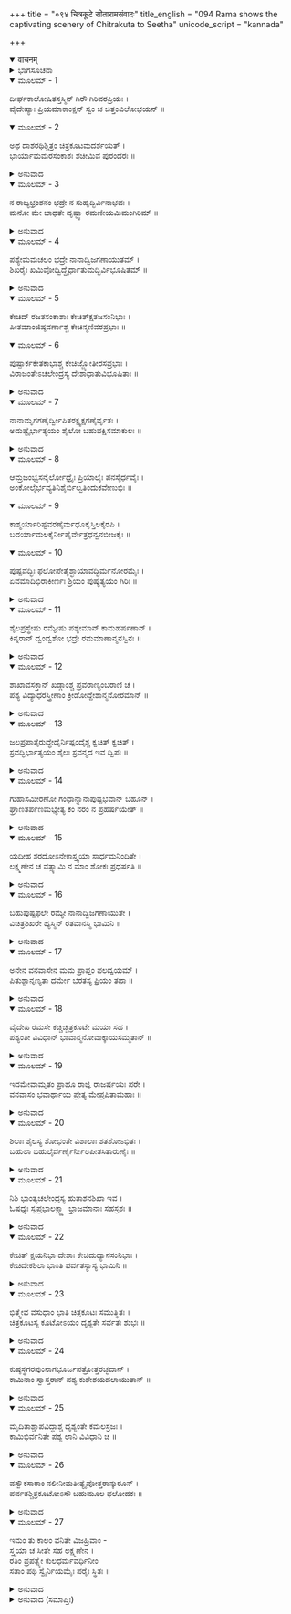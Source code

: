 +++
title = "०९४ चित्रकूटे सीतारामसंवादः"
title_english = "094 Rama shows the captivating scenery of Chitrakuta to Seetha"
unicode_script = "kannada"

+++
<details open><summary>वाचनम्</summary>

<div class="audioEmbed"  caption="श्रीराम-हरिसीताराममूर्ति-घनपाठिभ्यां वचनम्" src="https://archive.org/download/Ramayana-recitation-Sriram-harisItArAmamUrti-Ghanapaati-v2/Kanda_2/Kanda_2_AYK-094-Chitra_Kute_Rama_Sita_Samvadaha.mp3"></div>
</details>



<details><summary>ಭಾಗಸೂಚನಾ</summary>

ಶ್ರೀರಾಮನು ಸೀತಾದೇವಿಗೆ ಚಿತ್ರಕೂಟದ ಸೊಬಗನ್ನು ತೋರಿಸಿ ವರ್ಣಿಸಿದುದು
</details>

<details open><summary>ಮೂಲಮ್ - 1</summary>

ದೀರ್ಘಕಾಲೋಷಿತಸ್ತಸ್ಮಿನ್ ಗಿರೌ ಗಿರಿವರಪ್ರಿಯಃ ।  
ವೈದೇಹ್ಯಾಃ ಪ್ರಿಯಮಾಕಾಂಕ್ಷನ್ ಸ್ವಂ ಚ ಚಿತ್ತಂವಿಲೋಭಯನ್ ॥
</details>

<details open><summary>ಮೂಲಮ್ - 2</summary>

ಅಥ ದಾಶರಥಿಶ್ಚಿತ್ರಂ ಚಿತ್ರಕೂಟಮದರ್ಶಯತ್ ।  
ಭಾರ್ಯಾಮಮರಸಂಕಾಶಃ ಶಚೀಮಿವ ಪುರಂದರಃ ॥
</details>

<details><summary>ಅನುವಾದ</summary>

ಗಿರಿವರ ಚಿತ್ರಕೂಟವು ಶ್ರೀರಾಮನಿಗೆ ಬಹಳ ಪ್ರಿಯವಾಗಿತ್ತು. ಅವನು ಬಹಳ ದಿನಗಳಿಂದ ಆ ಪರ್ವತದ ಮೇಲೆ ಇರುತ್ತಿದ್ದನು. ಒಂದು ದಿನ ಅಮರತುಲ್ಯ ತೇಜಸ್ವಿ ದಶರಥನಂದನ ಶ್ರೀರಾಮನು ವಿದೇಹಕುಮಾರೀ ಸೀತೆಗೆ ಪ್ರಿಯವನ್ನು ಮಾಡುವ ಇಚ್ಛೆಯಿಂದ ಹಾಗೂ ಮನೋಲ್ಹಾದವನ್ನು ಉಂಟುಮಾಡಲು ಭಾರ್ಯೆಗೆ ವಿಚಿತ್ರ ಚಿತ್ರಕೂಟದ ಶೋಭೆಯನ್ನು ದೇವೇಂದ್ರನು ಶಚಿಗೆ ಪರ್ವತೀಯ ಸೊಬಗನ್ನು ತೋರಿಸುವಂತೆಯೇ, ದರ್ಶನ ಮಾಡಿಸಲುತೊಡಗಿದನು.॥1-2॥
</details>

<details open><summary>ಮೂಲಮ್ - 3</summary>

ನ ರಾಜ್ಯಭ್ರಂಶನಂ ಭದ್ರೇ ನ ಸುಹೃದ್ಭಿರ್ವಿನಾಭವಃ ।  
ಮನೋ ಮೇ ಬಾಧತೇ ದೃಷ್ಟ್ವಾ ರಮಣೀಯಮಿಮಂಗಿರಿಮ್ ॥
</details>

<details><summary>ಅನುವಾದ</summary>

ರಾಮನು ಹೇಳುತ್ತಾನೆ - ಭದ್ರೇ! ನಾನು ರಾಜ್ಯಭ್ರಷ್ಟನಾಗಿದ್ದರೂ, ಹಿತೈಷಿ ಸುಹೃದರಿಂದ ಅಗಲಿದ್ದರೂ, ನಾನು ಈ ರಮಣೀಯ ಪರ್ವತವನ್ನು ನೋಡುತ್ತಿರುವಾಗ ನನ್ನ ಎಲ್ಲ ದುಃಖಗಳು ದೂರವಾಗುತ್ತವೆ. ರಾಜ್ಯ ಸಿಗದಿರುವುದು, ಸುಹೃದರಿಂದ ವಿಯೋಗವಾಗುವುದು ನನ್ನ ಮನಸ್ಸಿಗೆ ಬೇಸರ ಬರುವುದಿಲ್ಲ.॥3॥
</details>

<details open><summary>ಮೂಲಮ್ - 4</summary>

ಪಶ್ಯೇಮಮಚಲಂ ಭದ್ರೇ ನಾನಾದ್ವಿಜಗಣಾಯುತಮ್ ।  
ಶಿಖರೈಃ ಖಮಿವೋದ್ವಿದ್ಧೈರ್ಧಾತುಮದ್ಭಿರ್ವಿಭೂಷಿತಮ್ ॥
</details>

<details><summary>ಅನುವಾದ</summary>

ಕಲ್ಯಾಣೀ! ಈ ಪರ್ವತದ ಕಡೆಗೆ ಕಣ್ಣು ಹಾಯಿಸು, ನಾನಾ ಪ್ರಕಾರದ ಅಸಂಖ್ಯ ಪಕ್ಷಿಗಳು ಕಲರವ ಮಾಡುತ್ತಿವೆ. ನಾನಾ ಪ್ರಕಾರದ ಗೈರಿಕಾದಿ ಧಾತುಗಳಿಂದ ಕೂಡಿದ ಇದರ ಗಗನಚುಂಬೀ ಶಿಖರಗಳು ಆಕಾಶವನ್ನು ಮುಟ್ಟುತ್ತಿವೆ. ಈ ಶಿಖರಗಳಿಂದ ವಿಭೂಷಿತವಾದ ಈ ಚಿತ್ರಕೂಟವು ಹೇಗೆ ಶೋಭಿಸುತ್ತಿದೆ ನೋಡು.॥4॥
</details>

<details open><summary>ಮೂಲಮ್ - 5</summary>

ಕೇಚಿದ್ ರಜತಸಂಕಾಶಾಃ ಕೇಚಿತ್ಕ್ಷತಜಸಂನಿಭಾಃ ।  
ಪೀತಮಾಂಜಿಷ್ಠವರ್ಣಾಶ್ಚ ಕೇಚಿನ್ಮಣಿವರಪ್ರಭಾಃ ॥
</details>

<details open><summary>ಮೂಲಮ್ - 6</summary>

ಪುಷ್ಪಾರ್ಕಕೇತಕಾಭಾಶ್ಚ ಕೇಚಿಜ್ಜ್ಯೋತೀರಸಪ್ರಭಾಃ ।  
ವಿರಾಜಂತೇಽಚಲೇಂದ್ರಸ್ಯ ದೇಶಾಧಾತುವಿಭೂಷಿತಾಃ ॥
</details>

<details><summary>ಅನುವಾದ</summary>

ಬೇರೆ-ಬೇರೆ ಧಾತುಗಳಿಂದ ಅಲಂಕೃತವಾದ ಅಚಲರಾಜ ಚಿತ್ರಕೂಟದ ಪ್ರದೇಶವು ಎಷ್ಟು ಸುಂದರವಾಗಿದೆ. ಇವುಗಳಲ್ಲಿ ಕೆಲವು ಬೆಳ್ಳಿಯಂತೆ ಹೊಳೆಯುತ್ತಿದ್ದರೆ, ಕೆಲವು ರಕ್ತವರ್ಣವಾಗಿವೆ. ಕೆಲವು ಹಳದಿ ಮತ್ತು ಅಚ್ಚಹಳದಿ ಬಣ್ಣದಿಂದ ಕೂಡಿವೆ. ಕೆಲವು ಶ್ರೇಷ್ಠವಾದ ಇಂದ್ರನೀಲಮಣಿಯಂತೆ ಶೋಭಾಯ ಮಾನವಾಗಿವೆ. ಇನ್ನೂ ಕೆಲವು ಪುಷ್ಯರಾಗದ ಕಾಂತಿಯಿಂದಲೂ, ಸ್ಫಟಿಕದ ಕಾಂತಿಯಿಂದಲೂ ಬೆಳಗುತ್ತಿವೆ. ಕೆಲವು ಕೇದಿಗೆಯ ಹೂವಿನಂತಿದ್ದರೆ, ಕೆಲವು ಎಕ್ಕದ ಹೂವಿನಂತೆ ಪ್ರಕಾಶಿಸುತ್ತಿವೆ. ಕೆಲವು ಧಾತುಗಳು ನಕ್ಷತ್ರಗಳ ಕಾಂತಿಯಿಂದಲೂ, ಇನ್ನೂ ಕೆಲವು ಪಾದರಸದಂತೆ ಹೊಳೆಯುತ್ತಿವೆ.॥5-6॥
</details>

<details open><summary>ಮೂಲಮ್ - 7</summary>

ನಾನಾಮೃಗಗಣೈರ್ದ್ವೀಪಿತರಕ್ಷ್ವಕ್ಷಗಣೈರ್ವೃತಃ ।  
ಅದುಷ್ಟೈರ್ಭಾತ್ಯಯಂ ಶೈಲೋ ಬಹುಪಕ್ಷಿಸಮಾಕುಲಃ ॥
</details>

<details><summary>ಅನುವಾದ</summary>

ಈ ಪರ್ವತವು ಅಸಂಖ್ಯ ಪಕ್ಷಿಗಳಿಂದ ವ್ಯಾಪ್ತವಾಗಿದೆ. ನಾನಾ ಪ್ರಕಾರದ ಜಿಂಕೆಗಳಿಂದ ದೊಡ್ಡ ದೊಡ್ಡ ಹುಲಿಗಳಿಂದ, ಚಿರತೆ ಮತ್ತು ಕರಡಿಗಳಿಂದ ತುಂಬಿದೆ. ಆ ವ್ಯಾಘ್ರವೇ ಆದಿ ಹಿಂಸಕ ಪ್ರಾಣಿಗಳು ತಮ್ಮ ದುಷ್ಟ ಸ್ವಭಾವವನ್ನು ಬಿಟ್ಟು ಇಲ್ಲಿ ಇರುತ್ತವೆ ಹಾಗೂ ಪರ್ವತದ ಶೋಭೆ ಹೆಚ್ಚಿಸುತ್ತವೆ.॥7॥
</details>

<details open><summary>ಮೂಲಮ್ - 8</summary>

ಆಮ್ರಜಂಭ್ವಸನೈರ್ಲೋಧ್ರೈಃ ಪ್ರಿಯಾಲೈಃ ಪನಸೈರ್ಧವೈಃ ।  
ಅಂಕೋಲೈರ್ಭವ್ಯತಿನಿಶೈರ್ಬಿಲ್ವತಿಂದುಕವೇಣುಭಿಃ ॥
</details>

<details open><summary>ಮೂಲಮ್ - 9</summary>

ಕಾಶ್ಮರ್ಯಾರಿಷ್ಟವರಣೈರ್ಮಧೂಕೈಸ್ತಿಲಕೈರಪಿ ।  
ಬದರ್ಯಾಮಲಕೈರ್ನೀಪೈರ್ವೇತ್ರಧನ್ವನಬೀಜಕೈಃ ॥
</details>

<details open><summary>ಮೂಲಮ್ - 10</summary>

ಪುಷ್ಪವದ್ಭಿಃ ಫಲೋಪೇತೈಶ್ಛಾಯಾವದ್ಭಿರ್ಮನೋರಮೈಃ ।  
ಏವಮಾದಿಭಿರಾಕೀರ್ಣಃ ಶ್ರಿಯಂ ಪುಷ್ಯತ್ಯಯಂ ಗಿರಿಃ ॥
</details>

<details><summary>ಅನುವಾದ</summary>

ಫಲ-ಪುಷ್ಪಗಳಿಂದ ಸಮೃದ್ಧವಾದ ಮಾವು, ನೇರಳೇ, ಹೊನ್ನೆ, ಲೋಧ್ರ, ಪ್ರಿಯಾಲ, ಹಲಸು, ಅಂಕೊಲ, ಭವ್ಯ, ತಿನಿಶ, ಬಿಲ್ವ, ತಿಂದುಕ, ಬಿದಿರು, ಕಾಶ್ಮರೀ (ಮಧುಪರ್ಣಿಕಾ) ಅರಿಷ್ಟ, ನಿಂಬೆ, ವರಣ, ಮದೂಕ, ತಿಲಕ, ಬದರೀ, ನೆಲ್ಲಿ, ಕದಂಬ, ಬೆತ್ತ, ಇಂದ್ರವೃಕ್ಷ, ಬೀಜಕ (ದಾಳಿಂಬ) ಮೊದಲಾದ ವೃಕ್ಷಗಳಿಂದ, ನೆರಳಿನಿಂದ ಕೂಡಿದ್ದ ಮರಗಳಿಂದ ಮನೋರಮವಾಗಿ ಕಾಣುತ್ತಿದೆ. ಇವುಗಳಿಂದ ಕೂಡಿದ ಈ ಪರ್ವತವು ಅನುಪಮ ಶೋಭೆಯನ್ನು ಹಾಗೂ ಪೋಷಿಸಿ ವಿಸ್ತಾರಮಾಡುತ್ತಿವೆ.॥8-10॥
</details>

<details open><summary>ಮೂಲಮ್ - 11</summary>

ಶೈಲಪ್ರಸ್ಥೇಷು ರಮ್ಯೇಷು ಪಶ್ಯೇಮಾನ್ ಕಾಮಹರ್ಷಣಾನ್ ।  
ಕಿನ್ನರಾನ್ ದ್ವಂದ್ವಶೋ ಭದ್ರೇ ರಮಮಾಣಾನ್ಮನಸ್ವಿನಃ ॥
</details>

<details><summary>ಅನುವಾದ</summary>

ಈ ರಮಣೀಯ ಶೈಲ ಶಿಖರಗಳಲ್ಲಿ ಆ ಪ್ರದೇಶಗಳನ್ನು ನೋಡು - ಅಲ್ಲಿ ಪ್ರೇಮಮಿಲನದ ಭಾವನೆಯನ್ನು ಉದ್ದೀಪನ ಗೊಳಿಸುತ್ತಾ ಆಂತರಿಕ ಹರ್ಷವನ್ನು ಹೆಚ್ಚಿಸುವಂತಹ ಕಿನ್ನರರ ಜೋಡಿಗಳು ಮನಬಂದಂತೆ ವಿಹರಿಸುತ್ತಿವೆ.॥11॥
</details>

<details open><summary>ಮೂಲಮ್ - 12</summary>

ಶಾಖಾವಸಕ್ತಾನ್ ಖಡ್ಗಾಂಶ್ಚ ಪ್ರವರಾಣ್ಯಂಬರಾಣಿ ಚ ।  
ಪಶ್ಯ ವಿದ್ಯಾಧರಸ್ತ್ರೀಣಾಂ ಕ್ರೀಡೋದ್ದೇಶಾನ್ಮನೋರಮಾನ್ ॥
</details>

<details><summary>ಅನುವಾದ</summary>

ಕಿನ್ನರರ ಖಡ್ಗಗಳು ಮರಗಳ ಕೊಂಬೆಗಳಲ್ಲಿ ನೇತಾಡುತ್ತಿವೆ. ಇತ್ತ ವಿದ್ಯಾಧರರ ಸ್ತ್ರೀಯರ ಮನೋರಮ ಕ್ರೀಡಾಸ್ಥಳಗಳನ್ನು ಹಾಗೂ ಮರಗಳ ಕೊಂಬೆಗಳಲ್ಲಿ ಒಣ ಹಾಕಿರುವ ಅವರ ಸುಂದರ ವಸ್ತ್ರಗಳನ್ನು ನೋಡು.॥12॥
</details>

<details open><summary>ಮೂಲಮ್ - 13</summary>

ಜಲಪ್ರಪಾತೈರುದ್ಧೇದೈರ್ನಿಷ್ಪಂದೈಶ್ಚ ಕ್ವಚಿತ್ ಕ್ವಚಿತ್ ।  
ಸ್ರವದ್ಭಿರ್ಭಾತ್ಯಯಂ ಶೈಲಃ ಸ್ರವನ್ಮದ ಇವ ದ್ವಿಪಃ ॥
</details>

<details><summary>ಅನುವಾದ</summary>

ಇದರ ಮೇಲೆ ಎಲ್ಲೋ ಎತ್ತರದಿಂದ ಜಲಪಾತಗಳು ಬೀಳುತ್ತಿವೆ, ಕೆಲವು ಕಡೆ ನೆಲದಿಂದ ನೀರಿನ ಬುಗ್ಗೆಗಳು ಚಿಮ್ಮುತ್ತಿವೆ. ಕೆಲವು ಕಡೆ ಸಣ್ಣ-ಸಣ್ಣ ಝರಿಗಳು ಹರಿಯುತ್ತಿವೆ. ಇವೆಲ್ಲವುಗಳಿಂದ ಈ ಪರ್ವತವು ಮದೋದಕವನ್ನು ಹರಿಸುತ್ತಿರುವ ಆನೆಯಂತೆ ಶೋಭಿಸುತ್ತಿದೆ.॥13॥
</details>

<details open><summary>ಮೂಲಮ್ - 14</summary>

ಗುಹಾಸಮೀರಣೋ ಗಂಧಾನ್ನಾನಾಪುಷ್ಪಭವಾನ್ ಬಹೂನ್ ।  
ಘ್ರಾಣತರ್ಪಣಮಭ್ಯೇತ್ಯ ಕಂ ನರಂ ನ ಪ್ರಹರ್ಷಯೇತ್ ॥
</details>

<details><summary>ಅನುವಾದ</summary>

ಗುಹೆಗಳಿಂದ ಹೊರಟ ವಾಯುವು ನಾನಾ ಪ್ರಕಾರದ ಪುಷ್ಪಗಳ ಸಾಕಷ್ಟು ಪರಿಮಳವನ್ನೆತ್ತಿಕೊಂಡು ಬಂದು ಮೂಗನ್ನು ತೃಪ್ತಿಪಡಿಸುತ್ತಾ ಯಾವ ಪುರುಷನ ಹರ್ಷವನ್ನು ತಾನೇ ಹೆಚ್ಚಿಸುವುದಿಲ್ಲ.॥14॥
</details>

<details open><summary>ಮೂಲಮ್ - 15</summary>

ಯದೀಹ ಶರದೋಽನೇಕಾಸ್ತ್ವಯಾ ಸಾರ್ಧಮನಿಂದಿತೇ ।  
ಲಕ್ಷ್ಮಣೇನ ಚ ವತ್ಸ್ಯಾಮಿ ನ ಮಾಂ ಶೋಕಃ ಪ್ರಧರ್ಷತಿ ॥
</details>

<details><summary>ಅನುವಾದ</summary>

ಸಾಧ್ವೀ ಸೀತೇ! ನಿನ್ನ ಮತ್ತು ಲಕ್ಷ್ಮಣನೊಂದಿಗೆ ನಾನು ಇಲ್ಲಿ ಅನೇಕ ವರ್ಷಗಳವರೆಗೆ ವಾಸಿಸಿದರೂ ನಗರತ್ಯಾಗದ ಶೋಕ ನನಗೆ ಎಂದಿಗೂ ಆಗಲಾರದು.॥15॥
</details>

<details open><summary>ಮೂಲಮ್ - 16</summary>

ಬಹುಪುಷ್ಪಫಲೇ ರಮ್ಯೇ ನಾನಾದ್ವಿಜಗಣಾಯುತೇ ।  
ವಿಚಿತ್ರಶಿಖರೇ ಹ್ಯಸ್ಮಿನ್ ರತವಾನಸ್ಮಿ ಭಾಮಿನಿ ॥
</details>

<details><summary>ಅನುವಾದ</summary>

ಭಾಮಿನೀ! ಬಹಳಷ್ಟು ಹೂವು-ಹಣ್ಣುಗಳಿಂದ ಕೂಡಿದ ಹಾಗೂ ನಾನಾ ರೀತಿಯ ಪಕ್ಷಿಗಳಿಂದ ಸೇವಿತವಾದ ಈ ವಿಚಿತ್ರ ಶಿಖರವುಳ್ಳ ರಮಣೀಯ ಪರ್ವತದ ಮೇಲೆ ನನ್ನ ಮನಸ್ಸು ಬಹಳ ಮಗ್ನವಾಗಿಹೋಗಿದೆ.॥16॥
</details>

<details open><summary>ಮೂಲಮ್ - 17</summary>

ಅನೇನ ವನವಾಸೇನ ಮಮ ಪ್ರಾಪ್ತಂ ಫಲದ್ವಯಮ್ ।  
ಪಿತುಶ್ಚಾನೃಣ್ಯತಾ ಧರ್ಮೇ ಭರತಸ್ಯ ಪ್ರಿಯಂ ತಥಾ ॥
</details>

<details><summary>ಅನುವಾದ</summary>

ಪ್ರಿಯೇ! ಈ ವನವಾಸದಿಂದ ನನಗೆ ಎರಡು ಫಲ ಪ್ರಾಪ್ತವಾಗಿದೆ, ಎರಡು ಲಾಭವಾಗಿವೆ. ಒಂದು ಧರ್ಮಾನುಸಾರ ಪಿತೃವಾಕ್ಯ ಪರಿಪಾಲನೆಯಿಂದ ಋಣ ತೀರಿಸಿದಂತಾಯಿತು; ಇನ್ನೊಂದು ತಮ್ಮ ಭರತನಿಗೆ ಪ್ರಿಯವಾಯಿತು.॥17॥
</details>

<details open><summary>ಮೂಲಮ್ - 18</summary>

ವೈದೇಹಿ ರಮಸೇ ಕಚ್ಚಿಚ್ಚಿತ್ರಕೂಟೇ ಮಯಾ ಸಹ ।  
ಪಶ್ಯಂತೀ ವಿವಿಧಾನ್ ಭಾವಾನ್ಮನೋವಾಕ್ಕಾಯಸಮ್ಮತಾನ್ ॥
</details>

<details><summary>ಅನುವಾದ</summary>

ವಿದೇಹಕುಮಾರಿ! ಚಿತ್ರಕೂಟ ಪರ್ವತದ ಮೇಲೆ ನನ್ನೊಂದಿಗೆ ಮನಸ್ಸು, ವಾಣಿ ಮತ್ತು ಶರೀರಕ್ಕೆ ಪ್ರಿಯವಾಗುವ ಬಗೆ-ಬಗೆಯ ಪದಾರ್ಥಗಳನ್ನು ನೋಡಿ ನಿನಗೆ ಆನಂದ ಪ್ರಾಪ್ತವಾಗುವುದಿಲ್ಲವೇ.॥18॥
</details>

<details open><summary>ಮೂಲಮ್ - 19</summary>

ಇದಮೇವಾಮೃತಂ ಪ್ರಾಹೂ ರಾಜ್ಞಿ ರಾಜರ್ಷಯಃ ಪರೇ ।  
ವನವಾಸಂ ಭವಾರ್ಥಾಯ ಪ್ರೇತ್ಯ ಮೇಪ್ರಪಿತಾಮಹಾಃ ॥
</details>

<details><summary>ಅನುವಾದ</summary>

ರಾಣೀ! ನನ್ನ ಪ್ರಪಿತಾಮಹ ಮನುವೇ ಆದಿ ಶ್ರೇಷ್ಠ ರಾಜರ್ಷಿಗಳು ನಿಯಮಪೂರ್ವಕ ಮಾಡಿದ ಈ ವನವಾಸವನ್ನೇ ಅಮೃತವೆಂದು ತಿಳಿಸಿರುವರು. ಇದರಿಂದ ಶರೀರ ತ್ಯಾಗದ ಬಳಿಕ ಪರಮ ಶ್ರೇಯಸ್ಸು ಪ್ರಾಪ್ತವಾಗುತ್ತದೆ.॥19॥
</details>

<details open><summary>ಮೂಲಮ್ - 20</summary>

ಶಿಲಾಃ ಶೈಲಸ್ಯ ಶೋಭಂತೇ ವಿಶಾಲಾಃ ಶತಶೋಽಭಿತಃ ।  
ಬಹುಲಾ ಬಹುಲೈರ್ವರ್ಣೈರ್ನೀಲಪೀತಸಿತಾರುಣೈಃ ॥
</details>

<details><summary>ಅನುವಾದ</summary>

ಎಲ್ಲೆಡೆ ಈ ಪರ್ವತದ ನೂರಾರು ವಿಶಾಲ ಬಂಡೆಗಳು ಶೋಭಿಸುತ್ತಿವೆ. ಅವು ನೀಲಿ, ಹಳದಿ, ಬಿಳಿ, ಕೆಂಪು ಮುಂತಾದ ವಿವಿಧ ಬಣ್ಣಗಳಿಂದ ಅನೇಕ ರೀತಿಯಿಂದ ಕಂಡುಬರುತ್ತಿವೆ.॥20॥
</details>

<details open><summary>ಮೂಲಮ್ - 21</summary>

ನಿಶಿ ಭಾಂತ್ಯಚಲೇಂದ್ರಸ್ಯ ಹುತಾಶನಶಿಖಾ ಇವ ।  
ಓಷಧ್ಯಃ ಸ್ವಪ್ರಭಾಲಕ್ಷ್ಯ್ಮಾ ಭ್ರಾಜಮಾನಾಃ ಸಹಸ್ರಶಃ ॥
</details>

<details><summary>ಅನುವಾದ</summary>

ರಾತ್ರಿಯಲ್ಲಿ ಈ ಪರ್ವತದ ಮೇಲೆ ಇರುವ ಔಷಧೀಯ ಗಿಡಗಳು ತಮ್ಮ ಬೆಳಕಿನಿಂದ ಹೊಳೆಯುತ್ತಾ ಇದ್ದು ಅಗ್ನಿಶಿಖೆಗಳಂತೆ ಪ್ರಕಾಶಿಸುತ್ತಿವೆ.॥21॥
</details>

<details open><summary>ಮೂಲಮ್ - 22</summary>

ಕೇಚಿತ್ ಕ್ಷಯನಿಭಾ ದೇಶಾಃ ಕೇಚಿದುದ್ಯಾನಸಂನಿಭಾಃ ।  
ಕೇಚಿದೇಕಶಿಲಾ ಭಾಂತಿ ಪರ್ವತಸ್ಯಾಸ್ಯ ಭಾಮಿನಿ ॥
</details>

<details><summary>ಅನುವಾದ</summary>

ಭಾಮಿನಿ! ಈ ಪರ್ವತದ ಕೆಲವು ಸ್ಥಾನಗಳು ಮನೆಯಂತೆ ಕಂಡುಬರುತ್ತವೆ; ಏಕೆಂದರೆ ಅವು ವೃಕ್ಷಗಳ ದಟ್ಟ ನೆರಳಿನಿಂದ ಆಚ್ಛಾದಿತವಾಗಿವೆ. ಕೆಲವು ಸ್ಥಾನಗಳು ಸಂಪಿಗೆ, ಮಲ್ಲಿಗೆ ಮೊದಲಾದ ಹೂವುಗಳು ಹೆಚ್ಚು ಇರುವುದರಿಂದ ಉದ್ಯಾನವನದಂತೆ ಸುಶೋಭಿತವಾಗಿವೆ. ಬಹಳ ದೂರದವರೆಗೆ ಚಾಚಿದ ಬಂಡೆಗಳು ಇರುವ ಎಷ್ಟೋ ಸ್ಥಾನಗಳಿವೆ. ಇವೆಲ್ಲವುಗಳಿಂದ ಬಹಳ ಶೋಭಿಸುತ್ತಾ ಇದೆ.॥22॥
</details>

<details open><summary>ಮೂಲಮ್ - 23</summary>

ಭಿತ್ತ್ವೇವ ವಸುಧಾಂ ಭಾತಿ ಚಿತ್ರಕೂಟಃ ಸಮುತ್ಥಿತಃ ।  
ಚಿತ್ರಕೂಟಸ್ಯ ಕೂಟೋಽಯಂ ದೃಶ್ಯತೇ ಸರ್ವತಃ ಶುಭಃ ॥
</details>

<details><summary>ಅನುವಾದ</summary>

ಈ ಚಿತ್ರಕೂಟ ಪರ್ವತವು ಭೂಮಿಯನ್ನು ಸೀಳಿ ಮೇಲಕ್ಕೆದ್ದು ಬಂದಂತೆ ತೋರುತ್ತದೆ. ಚಿತ್ರಕೂಟದ ಈ ಶಿಖರ ಎಲ್ಲ ಕಡೆಯಿಂದಲೂ ಸುಂದರವಾಗಿ ಕಾಣುತ್ತಿದೆ.॥23॥
</details>

<details open><summary>ಮೂಲಮ್ - 24</summary>

ಕುಷ್ಠಸ್ಥಗರಪುಂನಾಗಭೂರ್ಜಪತ್ರೋತ್ತರಚ್ಛದಾನ್ ।  
ಕಾಮಿನಾಂ ಸ್ವಾಸ್ತರಾನ್ ಪಶ್ಯ ಕುಶೇಶಯದಲಾಯುತಾನ್ ॥
</details>

<details><summary>ಅನುವಾದ</summary>

ಪ್ರಿಯೆ! ಇದು ವಿಲಾಸಿನಿಯರ ಶಯ್ಯೆ ಇದ್ದಂತೆ ಇದೆ. ಇದರ ಮೇಲೆ ಕನ್ನೈದಿಲೆ, ಪುನ್ನಾಗ, ಭೂರ್ಜಪತ್ರ ಇವುಗಳ ಎಲೆಗಳನ್ನು ಕೆಳಭಾಗದಲ್ಲಿಯೂ, ಕಮಲಪುಷ್ಪಗಳ ಎಸಳುಗಳು ಮೇಲ್ಭಾಗದಲ್ಲಿಯೂ ಹಾಕಿ ಸಜ್ಜುಗೊಳಿಸಿದ ಕಾಮಿಗಳ ಈ ಹಾಸಿಗೆಗಳನ್ನು ನೋಡು.॥24॥
</details>

<details open><summary>ಮೂಲಮ್ - 25</summary>

ಮೃದಿತಾಶ್ಚಾಪವಿದ್ಧಾಶ್ಚ ದೃಶ್ಯಂತೇ ಕಮಲಸ್ರಜಃ ।  
ಕಾಮಿಭಿರ್ವನಿತೇ ಪಶ್ಯ ಲಾನಿ ವಿವಿಧಾನಿ ಚ ॥
</details>

<details><summary>ಅನುವಾದ</summary>

ಪ್ರಿಯತಮೆ! ಇಲ್ಲಿ ನೋಡು, ವಿಲಾಸಿಗಳು ಹೊಸಕಿ ಹಾಕಿದ ಈ ಕಮಲಗಳ ಮಾಲೆಗಳು ಕಂಡುಬರುತ್ತಿವೆ. ಅತ್ತ ನೋಡು, ಮರಗಳ ಮೇಲೆ ನಾನಾ ಪ್ರಕಾರದ ಫಲಗಳು ಬಿಟ್ಟಿವೆ.॥25॥
</details>

<details open><summary>ಮೂಲಮ್ - 26</summary>

ವಸ್ವೌಕಸಾರಾಂ ನಲೀನೀಮತೀತ್ಯೈವೋತ್ತರಾನ್ಕುರೂನ್ ।  
ಪರ್ವತಶ್ಚಿತ್ರಕೂಟೋಽಸೌ ಬಹುಮೂಲ ಫಲೋದಕಃ ॥
</details>

<details><summary>ಅನುವಾದ</summary>

ಬಹಳಷ್ಟು ಫಲ-ಮೂಲ, ಜಲದಿಂದ ಸಂಪನ್ನವಾದ ಈ ಚಿತ್ರಕೂಟ ಪರ್ವತವು ಕುಬೇರ ನಗರೀ ಅಲಕಾವತಿಯಂತೆ, ಇಂದ್ರಪುರೀ ನಲಿನೀ (ಅಮರಾವತಿ ಅಥವಾ ನಲಿನೀ ಎಂದು ಪ್ರಸಿದ್ಧವಾದ ಕುಬೇರನ ಸೌಗಂಧಿಕ ಕಮಲಗಳಿಂದ ಕೂಡಿದ ಪುಷ್ಕರಿಣೀ) ಹಾಗೂ ಉತ್ತರ ಕುರುವನ್ನು ತನ್ನ ಶೋಭೆಯಿಂದ ತಿರಸ್ಕರಿಸುತ್ತದೆ.॥26॥
</details>

<details open><summary>ಮೂಲಮ್ - 27</summary>

ಇಮಂ ತು ಕಾಲಂ ವನಿತೇ ವಿಜಹ್ರಿವಾಂ -  
ಸ್ತ್ವಯಾ ಚ ಸೀತೇ ಸಹ ಲಕ್ಷ್ಮಣೇನ ।  
ರತಿಂ ಪ್ರಪತ್ಸ್ಯೇ ಕುಲಧರ್ಮವರ್ಧಿನೀಂ  
ಸತಾಂ ಪಥಿ ಸ್ವೈರ್ನಿಯಮೈಃ ಪರೈಃ ಸ್ಥಿತಃ ॥
</details>

<details><summary>ಅನುವಾದ</summary>

ಪ್ರಾಣವಲ್ಲಭೆ ಸೀತೇ! ತನ್ನ ಉತ್ತಮ ನಿಯಮಗಳನ್ನು ಪಾಲಿಸುತ್ತಾ, ಸನ್ಮಾರ್ಗದಲ್ಲಿ ಸ್ಥಿತನಾಗಿ ನಿನ್ನೊಂದಿಗೆ ಮತ್ತು ಲಕ್ಷ್ಮಣನೊಂದಿಗೆ ಈ ಹದಿನಾಲ್ಕು ವರ್ಷಗಳ ಸಮಯವನ್ನು ಆನಂದವಾಗಿ ಕಳೆದರೆ ನನಗೆ ಕುಲಧರ್ಮವನ್ನು ಹೆಚ್ಚಿಸುವ ಸುಖ ಪ್ರಾಪ್ತವಾಗುವುದು.॥27॥
</details>

<details><summary>ಅನುವಾದ (ಸಮಾಪ್ತಿಃ)</summary>

ಶ್ರೀವಾಲ್ಮೀಕಿ ವಿರಚಿತ ಆರ್ಷರಾಮಾಯಣ ಆದಿಕಾವ್ಯದ ಅಯೋಧ್ಯಾಕಾಂಡದಲ್ಲಿ ತೊಂಭತ್ತನಾಲ್ಕನೆಯ ಸರ್ಗ ಪೂರ್ಣವಾಯಿತು.॥94॥
</details>
